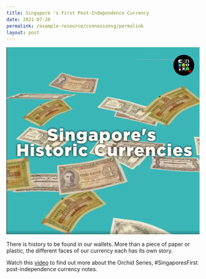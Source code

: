 ```yaml
---
title: Singapore 's First Post-Independence Currency
date: 2021-07-28
permalink: /example-resource/connexionsg/permalink
layout: post
---
```

![Alt text for image on Isomer site](/images/sgfirstpostindependencecurrency.png)

There is history to be found in our wallets. More than a piece of paper or plastic, the different faces of our currency each has its own story.

Watch this [video](https://www.facebook.com/ConnexionSG/videos/371453167685367) to find out more about the Orchid Series, #SingaporesFirst post-independence currency notes.